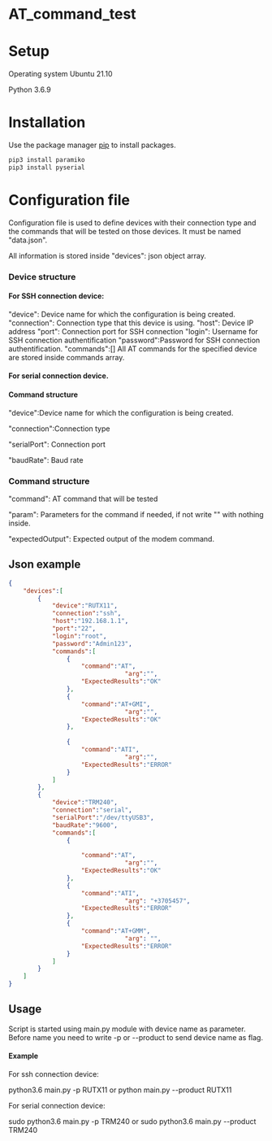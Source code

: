# AT_command_test

# Setup

Operating system Ubuntu 21.10

Python 3.6.9

# Installation

Use the package manager [pip](https://pip.pypa.io/en/stable/) to install packages.

```bash
pip3 install paramiko
pip3 install pyserial
```
# Configuration file

Configuration file is used to define devices with their connection type and the commands that will be tested on those devices. It must be named "data.json".

All information is stored inside "devices": json object array.


### Device structure

#### For SSH connection device:

"device": Device name for which the configuration is being created.
"connection": Connection type that this device is using.
"host": Device IP address
"port": Connection port for SSH connection
"login": Username for SSH connection authentification
"password":Password for SSH connection authentification.
"commands":[] All AT commands for the specified device are stored inside commands array.

#### For serial connection device.

#### Command structure

"device":Device name for which the configuration is being created.

"connection":Connection type

"serialPort": Connection port

"baudRate": Baud rate

### Command structure

"command": AT command that will be tested

"param": Parameters for the command if needed, if not write "" with nothing inside.

"expectedOutput": Expected output of the modem command.

## Json example

```json
{
	"devices":[
		{
			"device":"RUTX11",
			"connection":"ssh",
            "host":"192.168.1.1",
            "port":"22",
			"login":"root",
			"password":"Admin123",
			"commands":[
				{
					"command":"AT",
                    			"arg":"",
					"ExpectedResults":"OK"
				},
                {
					"command":"AT+GMI",
                    			"arg":"",
					"ExpectedResults":"OK"
				},
                
				{
					"command":"ATI",
                    			"arg":"",
					"ExpectedResults":"ERROR"
				}
			]
		},
		{
			"device":"TRM240",
			"connection":"serial",
			"serialPort":"/dev/ttyUSB3",
            "baudRate":"9600",
			"commands":[
				{
					
					"command":"AT",
                    			"arg":"",
					"ExpectedResults":"OK"
				},
				{
					"command":"ATI",
                    			"arg": "+3705457", 
					"ExpectedResults":"ERROR"
				},
				{
					"command":"AT+GMM",
                    			"arg": "", 
					"ExpectedResults":"ERROR"
				}
			]
		}
	]
}

```

## Usage

Script is started using main.py module with device name as parameter. Before name you need to write -p or --product to send device name as flag.

#### Example

For ssh connection device:

python3.6 main.py -p RUTX11 or python main.py --product RUTX11

For serial connection device:

sudo python3.6 main.py -p TRM240 or sudo python3.6 main.py --product TRM240

